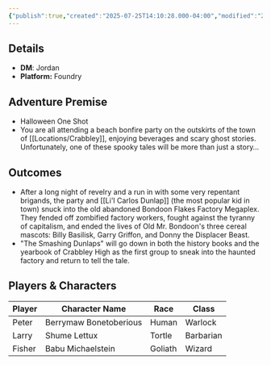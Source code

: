 ```yaml
---
{"publish":true,"created":"2025-07-25T14:10:28.000-04:00","modified":"2025-07-27T17:15:04.000-04:00","published":"2025-07-27T17:15:04.000-04:00","cssclasses":"","DM":"Jordan","Players":["Peter","Larry","Fisher"],"Platform":"Foundry"}
---
```


## Details
- **DM**: Jordan
- **Platform:** Foundry

## Adventure Premise
- Halloween One Shot
- You are all attending a beach bonfire party on the outskirts of the town of [[Locations/Crabbley]], enjoying beverages and scary ghost stories. Unfortunately, one of these spooky tales will be more than just a story…

## Outcomes
- After a long night of revelry and a run in with some very repentant brigands, the party and [[Li'l Carlos Dunlap]] (the most popular kid in town) snuck into the old abandoned Bondoon Flakes Factory Megaplex. They fended off zombified factory workers, fought against the tyranny of capitalism, and ended the lives of Old Mr. Bondoon's three cereal mascots: Billy Basilisk, Garry Griffon, and Donny the Displacer Beast.
- "The Smashing Dunlaps" will go down in both the history books and the yearbook of Crabbley High as the first group to sneak into the haunted factory and return to tell the tale.

## Players & Characters
| Player              | Character Name       | Race    | Class     |
| ------------------- | -------------------- | ------- | --------- |
| Peter | Berrymaw Bonetoberious | Human   | Warlock   |
| Larry | Shume Lettux         | Tortle  | Barbarian |
| Fisher | Babu Michaelstein    | Goliath | Wizard    |
